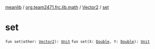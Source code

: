 [meanlib](../../index.md) / [org.team2471.frc.lib.math](../index.md) / [Vector2](index.md) / [set](./set.md)

# set

`fun set(other: `[`Vector2`](index.md)`): `[`Unit`](https://kotlinlang.org/api/latest/jvm/stdlib/kotlin/-unit/index.html)
`fun set(X: `[`Double`](https://kotlinlang.org/api/latest/jvm/stdlib/kotlin/-double/index.html)`, Y: `[`Double`](https://kotlinlang.org/api/latest/jvm/stdlib/kotlin/-double/index.html)`): `[`Unit`](https://kotlinlang.org/api/latest/jvm/stdlib/kotlin/-unit/index.html)